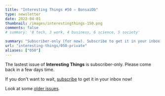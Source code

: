 ```yaml
---
title: "Interesting Things #50 — BonsaiDb"
type: newsletter
date: 2022-04-01
thumbnail: /images/interestingthings-150.png
comments: false
# summary: '8 tech, 3 work, 4 business, 6 science, 5 society'

summary: "Subscriber-only (for now). Subscribe to get it in your inbox now!"
url: "interesting-things/050-private"
aliases: ["050"]
---
```


The lastest issue of **Interesting Things** is subscriber-only. Please come back in a few days time.

If you don't want to wait, [subscribe](/newsletter) to get it in your inbox now!

Look at some [older issues](/interesting-things).
